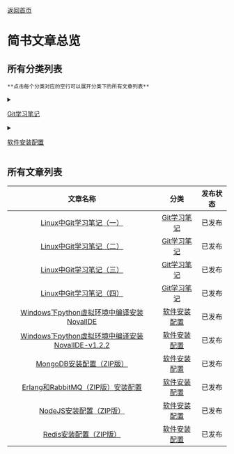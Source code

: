 [返回首页](../README.md)

# 简书文章总览
## 所有分类列表

    **点击每个分类对应的空行可以展开分类下的所有文章列表**
 
<details>
<summary><p><a href="CAT1/ch0">Git学习笔记</a></p></summary>
<p><a href="CAT1/ch1">Linux中Git学习笔记（一）</a></p>
<p><a href="CAT1/ch2">Linux中Git学习笔记（二）</a></p>
<p><a href="CAT1/ch3">Linux中Git学习笔记（三）</a></p>
<p><a href="CAT1/ch4">Linux中Git学习笔记（四）</a></p>
</details>

<details>
<summary><p><a href="CAT2/ch0">软件安装配置</a></p></summary>
<p><a href="CAT2/ch1">Windows下python虚拟环境中编译安装NovalIDE</a></p>
<p><a href="CAT2/ch2">Windows下python虚拟环境中编译安装NovalIDE-v1.2.2</a></p>
<p><a href="CAT2/ch3">MongoDB安装配置（ZIP版）</a></p>
<p><a href="CAT2/ch4">Erlang和RabbitMQ（ZIP版）安装配置</a></p>
<p><a href="CAT2/ch5">NodeJS安装配置（ZIP版）</a></p>
<p><a href="CAT2/ch6">Redis安装配置（ZIP版）</a></p>
</details>

<!-- 
<details>
<summary>[各种神奇网站](./Git学习笔记/目录.md)</summary>
[CodeWars网站介绍](./各种神奇网站的介绍/CodeWars网站介绍.md)
</details>
 -->
## 所有文章列表

| 文章名称                                                  | 分类                     | 发布状态 |
|:-----------------------------------------------------:|:----------------------:|:----:|
| [Linux中Git学习笔记（一）](CAT1/ch1.md)                       | [Git学习笔记](CAT1/ch0.md) | 已发布  |
| [Linux中Git学习笔记（二）](CAT1/ch2.md)                       | [Git学习笔记](CAT1/ch0.md) | 已发布  |
| [Linux中Git学习笔记（三）](CAT1/ch3.md)                       | [Git学习笔记](CAT1/ch0.md) | 已发布  |
| [Linux中Git学习笔记（四）](CAT1/ch4.md)                       | [Git学习笔记](CAT1/ch0.md) | 已发布  |
| [Windows下python虚拟环境中编译安装NovalIDE](CAT2/ch1.md)        | [软件安装配置](CAT2/ch0.md)  | 已发布  |
| [Windows下python虚拟环境中编译安装NovalIDE-v1.2.2](CAT2/ch2.md) | [软件安装配置](CAT2/ch0.md)  | 已发布  |
| [MongoDB安装配置（ZIP版）](CAT2/ch3.md)                      | [软件安装配置](CAT2/ch0.md)  | 已发布  |
| [Erlang和RabbitMQ（ZIP版）安装配置](CAT2/ch4.md)              | [软件安装配置](CAT2/ch0.md)  | 已发布  |
| [NodeJS安装配置（ZIP版）](CAT2/ch5.md)                       | [软件安装配置](CAT2/ch0.md)  | 已发布  |
| [Redis安装配置（ZIP版）](CAT2/ch6.md)                        | [软件安装配置](CAT2/ch0.md)  | 已发布  |

